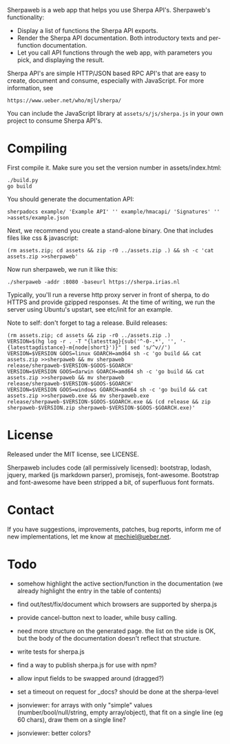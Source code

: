 Sherpaweb is a web app that helps you use Sherpa API's. Sherpaweb's functionality:

- Display a list of functions the Sherpa API exports.
- Render the Sherpa API documentation. Both introductory texts
  and per-function documentation.
- Let you call API functions through the web app, with parameters
  you pick, and displaying the result.

Sherpa API's are simple HTTP/JSON based RPC API's that are easy to
create, document and consume, especially with JavaScript.  For more
information, see

	https://www.ueber.net/who/mjl/sherpa/

You can include the JavaScript library at `assets/s/js/sherpa.js`
in your own project to consume Sherpa API's.


# Compiling

First compile it.  Make sure you set the version number in assets/index.html:

	./build.py
	go build

You should generate the documentation API:

	sherpadocs example/ 'Example API' '' example/hmacapi/ 'Signatures' '' >assets/example.json

Next, we recommend you create a stand-alone binary. One that includes files like css & javascript:

	(rm assets.zip; cd assets && zip -r0 ../assets.zip .) && sh -c 'cat assets.zip >>sherpaweb'

Now run sherpaweb, we run it like this:

	./sherpaweb -addr :8080 -baseurl https://sherpa.irias.nl

Typically, you'll run a reverse http proxy server in front of sherpa, to do HTTPS and provide gzipped responses.
At the time of writing, we run the server using Ubuntu's upstart, see etc/init for an example.

Note to self: don't forget to tag a release.  Build releases:

	(rm assets.zip; cd assets && zip -r0 ../assets.zip .)
	VERSION=$(hg log -r . -T "{latesttag}{sub('^-0-.*', '', '-{latesttagdistance}-m{node|short}')}" | sed 's/^v//')
	VERSION=$VERSION GOOS=linux GOARCH=amd64 sh -c 'go build && cat assets.zip >>sherpaweb && mv sherpaweb release/sherpaweb-$VERSION-$GOOS-$GOARCH'
	VERSION=$VERSION GOOS=darwin GOARCH=amd64 sh -c 'go build && cat assets.zip >>sherpaweb && mv sherpaweb release/sherpaweb-$VERSION-$GOOS-$GOARCH'
	VERSION=$VERSION GOOS=windows GOARCH=amd64 sh -c 'go build && cat assets.zip >>sherpaweb.exe && mv sherpaweb.exe release/sherpaweb-$VERSION-$GOOS-$GOARCH.exe && (cd release && zip sherpaweb-$VERSION.zip sherpaweb-$VERSION-$GOOS-$GOARCH.exe)'

# License

Released under the MIT license, see LICENSE.

Sherpaweb includes code (all permissively licensed): bootstrap, lodash, jquery, marked (js markdown parser), promisejs, font-awesome.
Bootstrap and font-awesome have been stripped a bit, of superfluous font formats.

# Contact

If you have suggestions, improvements, patches, bug reports, inform me of new implementations, let me know at mechiel@ueber.net.


# Todo

- somehow highlight the active section/function in the documentation (we already highlight the entry in the table of contents)
- find out/test/fix/document which browsers are supported by sherpa.js

- provide cancel-button next to loader, while busy calling.
- need more structure on the generated page. the list on the side is OK, but the body of the documentation doesn't reflect that structure.
- write tests for sherpa.js
- find a way to publish sherpa.js for use with npm?
- allow input fields to be swapped around (dragged?)
- set a timeout on request for _docs?  should be done at the sherpa-level
- jsonviewer: for arrays with only "simple" values (number/bool/null/string, empty array/object), that fit on a single line (eg 60 chars), draw them on a single line?
- jsonviewer: better colors?
